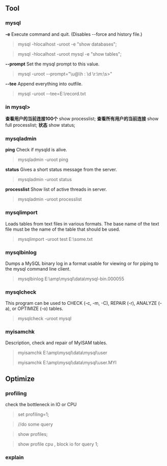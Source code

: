 
## Tool

### mysql

**-e** Execute command and quit. (Disables --force and history file.)
>mysql -hlocalhost -uroot -e "show databases";

>mysql -hlocalhost -uroot mysql -e "show tables";

**--prompt** Set the mysql prompt to this value.
>mysql -uroot --prompt="\u@\h : \d \r:\m:\s>"

**--tee** Append everything into outfile.
>mysql -uroot --tee=E:\record.txt

### in mysql>
**查看用户的当前连接100个**
show processlist;
**查看所有用户的当前连接**
show full processlist; 
**状态**
show status;

### mysqladmin

**ping**  Check if mysqld is alive.
>mysqladmin -uroot ping

**status** Gives a short status message from the server.
>mysqladmin -uroot status

**processlist** Show list of active threads in server.
>mysqladmin -uroot processlist

### mysqlimport
Loads tables from text files in various formats.  The base name of the text file must be the name of the table that should be used.

>mysqlimport -uroot test E:\some.txt


### mysqlbinlog
Dumps a MySQL binary log in a format usable for viewing or for piping to the mysql command line client.

>mysqlbinlog E:\amp\mysql\data\mysql-bin.000055

### mysqlcheck

This program can be used to CHECK (-c, -m, -C), REPAIR (-r), ANALYZE (-a), or OPTIMIZE (-o) tables.

>mysqlcheck -uroot mysql

### myisamchk

Description, check and repair of MyISAM tables.

>myisamchk E:\amp\mysql\data\mysql\user
>
>myisamchk E:\amp\mysql\data\mysql\user.MYI


## Optimize

### profiling

check the bottleneck in IO or CPU

> set profiling=1;

> //do some query

> show profiles;

> show profile cpu , block io for query 1;

### explain
